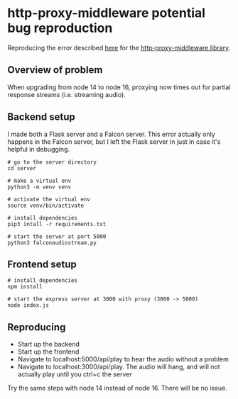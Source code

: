 # http-proxy-middleware potential bug reproduction

Reproducing the error described [here](https://github.com/chimurai/http-proxy-middleware/discussions/726) for the [http-proxy-middleware library](https://github.com/chimurai/http-proxy-middleware).

## Overview of problem

When upgrading from node 14 to node 16, proxying now times out for partial response streams (i.e. streaming audio).

## Backend setup

I made both a Flask server and a Falcon server. This error actually only happens in the Falcon server, but I left the Flask server in just in case it's helpful in debugging.

```
# go to the server directory
cd server

# make a virtual env
python3 -m venv venv

# activate the virtual env
source venv/bin/activate

# install dependencies
pip3 intall -r requirements.txt

# start the server at port 5000
python3 falconaudiostream.py
```

## Frontend setup

```
# install dependencies
npm install

# start the express server at 3000 with proxy (3000 -> 5000)
node index.js
```

## Reproducing

- Start up the backend
- Start up the frontend
- Navigate to localhost:5000/api/play to hear the audio without a problem
- Navigate to localhost:3000/api/play. The audio will hang, and will not actually play until you ctrl+c the server

Try the same steps with node 14 instead of node 16. There will be no issue.
